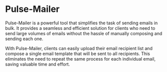 # Pulse-Mailer


Pulse-Mailer is a powerful tool that simplifies the task of sending emails in bulk. It provides a seamless and efficient solution for clients who need to send large volumes of emails without the hassle of manually composing and sending each one.

With Pulse-Mailer, clients can easily upload their email recipient list and compose a single email template that will be sent to all recipients. This eliminates the need to repeat the same process for each individual email, saving valuable time and effort.


